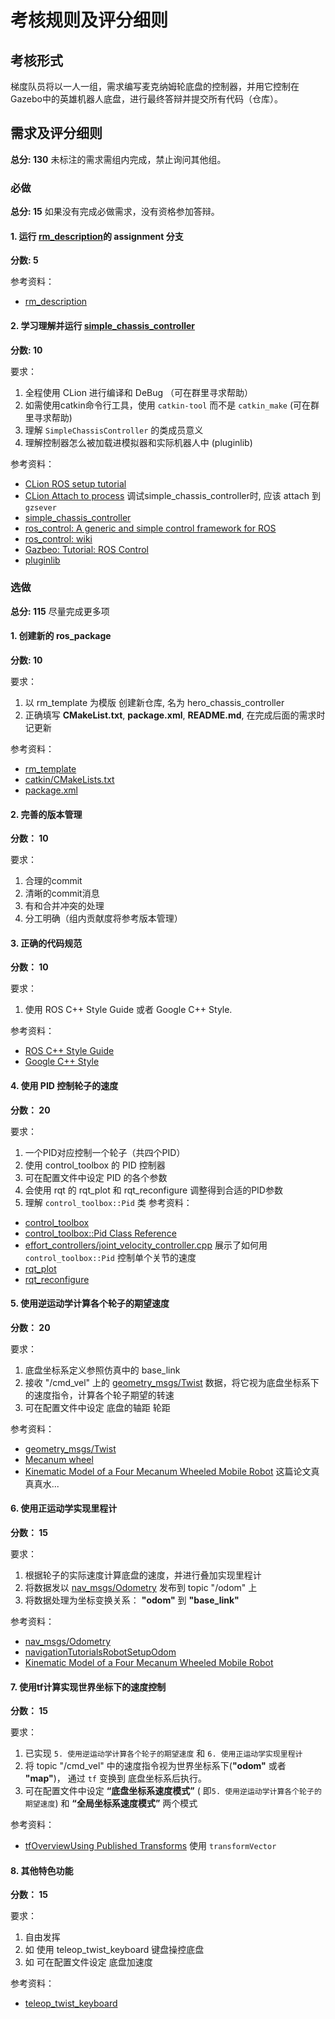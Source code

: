 # 考核规则及评分细则

## 考核形式

梯度队员将以一人一组，需求编写麦克纳姆轮底盘的控制器，并用它控制在Gazebo中的英雄机器人底盘，进行最终答辩并提交所有代码（仓库）。

## 需求及评分细则

**总分: 130**
未标注的需求需组内完成，禁止询问其他组。

### 必做

**总分: 15**
如果没有完成必做需求，没有资格参加答辩。

#### 1. 运行 [rm_description](https://github.com/liyixin135/rm_description-1/tree/assignment)的 assignment 分支

**分数: 5**

参考资料：

- [rm_description](https://github.com/liyixin135/rm_description-1/tree/assignment)

#### 2. 学习理解并运行 [simple_chassis_controller]

**分数: 10**

要求：

1. 全程使用 CLion 进行编译和 DeBug （可在群里寻求帮助）
2. 如需使用catkin命令行工具，使用 `catkin-tool` 而不是 `catkin_make` (可在群里寻求帮助)
3. 理解 `SimpleChassisController` 的类成员意义
4. 理解控制器怎么被加载进模拟器和实际机器人中 (pluginlib)

参考资料：

- [CLion ROS setup tutorial](https://www.jetbrains.com/help/clion/ros-setup-tutorial.html)
- [CLion Attach to process](https://www.jetbrains.com/help/clion/attaching-to-local-process.html)
  调试simple_chassis_controller时, 应该 attach 到 `gzsever`
- [simple_chassis_controller]
- [ros_control: A generic and simple control framework for ROS](http://www.theoj.org/joss-papers/joss.00456/10.21105.joss.00456.pdf)
- [ros_control: wiki](https://github.com/ros-controls/ros_control/wiki)
- [Gazbeo: Tutorial: ROS Control](http://gazebosim.org/tutorials/?tut=ros_control)
- [pluginlib](http://wiki.ros.org/pluginlib)

### 选做

**总分: 115** 尽量完成更多项

#### 1. 创建新的 ros_package

**分数: 10**

要求：

1. 以 rm_template 为模版 创建新仓库, 名为 hero_chassis_controller
2. 正确填写 **CMakeList.txt**, **package.xml**, **README.md**, 在完成后面的需求时记更新

参考资料：

- [rm_template](https://github.com/gdut-dynamic-x/rm_template)
- [catkin/CMakeLists.txt](http://wiki.ros.org/catkin/CMakeLists.txt)
- [package.xml](http://wiki.ros.org/catkin/package.xml)

#### 2. 完善的版本管理

**分数： 10**

要求：

1. 合理的commit
2. 清晰的commit消息
3. 有和合并冲突的处理
4. 分工明确（组内贡献度将参考版本管理）

#### 3. 正确的代码规范

**分数： 10**

要求：

1. 使用 ROS C++ Style Guide 或者 Google C++ Style.

参考资料：

- [ROS C++ Style Guide](http://wiki.ros.org/CppStyleGuide)
- [Google C++ Style](https://google.github.io/styleguide/cppguide.html)

#### 4. 使用 PID 控制轮子的速度

**分数： 20**

要求：

1. 一个PID对应控制一个轮子（共四个PID）
2. 使用 control_toolbox 的 PID 控制器
3. 可在配置文件中设定 PID 的各个参数
4. 会使用 rqt 的 rqt_plot 和 rqt_reconfigure 调整得到合适的PID参数
5. 理解 `control_toolbox::Pid` 类 参考资料：

- [control_toolbox](http://wiki.ros.org/control_toolbox)
- [control_toolbox::Pid Class Reference](http://docs.ros.org/en/jade/api/control_toolbox/html/classcontrol__toolbox_1_1Pid.html)
- [effort_controllers/joint_velocity_controller.cpp](https://github.com/ros-controls/ros_controllers/blob/noetic-devel/effort_controllers/src/joint_velocity_controller.cpp)
  展示了如何用 `control_toolbox::Pid` 控制单个关节的速度
- [rqt_plot](http://wiki.ros.org/rqt_plot)
- [rqt_reconfigure](http://wiki.ros.org/rqt_reconfigure)

#### 5. 使用逆运动学计算各个轮子的期望速度

**分数： 20**

要求：

1. 底盘坐标系定义参照仿真中的 base_link
2. 接收 "/cmd_vel" 上的 [geometry_msgs/Twist](http://docs.ros.org/en/jade/api/geometry_msgs/html/msg/Twist.html)
   数据，将它视为底盘坐标系下的速度指令，计算各个轮子期望的转速
3. 可在配置文件中设定 底盘的轴距 轮距

参考资料：

- [geometry_msgs/Twist](http://docs.ros.org/en/jade/api/geometry_msgs/html/msg/Twist.html)
- [Mecanum wheel](https://en.wikipedia.org/wiki/Mecanum_wheel)
- [Kinematic Model of a Four Mecanum Wheeled Mobile Robot](https://research.ijcaonline.org/volume113/number3/pxc3901586.pdf)
  这篇论文真真真水...

#### 6. 使用正运动学实现里程计

**分数： 15**

要求：

1. 根据轮子的实际速度计算底盘的速度，并进行叠加实现里程计
2. 将数据发以 [nav_msgs/Odometry](http://docs.ros.org/en/noetic/api/nav_msgs/html/msg/Odometry.html) 发布到 topic "/odom" 上
3. 将数据处理为坐标变换关系： **"odom"** 到 **"base_link"**

参考资料：

- [nav_msgs/Odometry](http://docs.ros.org/en/noetic/api/nav_msgs/html/msg/Odometry.html)
- [navigationTutorialsRobotSetupOdom](http://wiki.ros.org/navigation/Tutorials/RobotSetup/Odom)
- [Kinematic Model of a Four Mecanum Wheeled Mobile Robot](https://research.ijcaonline.org/volume113/number3/pxc3901586.pdf)

#### 7. 使用tf计算实现世界坐标下的速度控制

**分数： 15**

要求：

1. 已实现 `5. 使用逆运动学计算各个轮子的期望速度` 和 `6. 使用正运动学实现里程计`
2. 将 topic "/cmd_vel" 中的速度指令视为世界坐标系下(**"odom"** 或者 **"map"**)， 通过 `tf` 变换到 底盘坐标系后执行。
3. 可在配置文件中设定 **“底盘坐标系速度模式”** ( 即`5. 使用逆运动学计算各个轮子的期望速度`) 和 **“全局坐标系速度模式”** 两个模式

参考资料：

- [tfOverviewUsing Published Transforms](http://wiki.ros.org/tf/Overview/Using%20Published%20Transforms
  ) 使用 `transformVector`

#### 8. 其他特色功能

**分数： 15**

要求：

1. 自由发挥
2. 如 使用 teleop_twist_keyboard 键盘操控底盘
3. 如 可在配置文件设定 底盘加速度

参考资料：

- [teleop_twist_keyboard](http://wiki.ros.org/teleop_twist_keyboard)

[rm_description]: https://github.com/gdut-dynamic-x/rm_description

[simple_chassis_controller]: https://github.com/gdut-dynamic-x/simple_chassis_controller

[catkin-tool]: https://catkin-tools.readthedocs.io/
